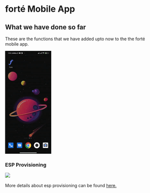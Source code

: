 # forté Mobile App

## What we have done so far

These are the functions that we have added upto now to the the forté mobile app.

<img src="Snapshots\Overall.gif" width="30%">

### ESP Provisioning

<img src="Snapshots\esp_provisioning.gif" width="30%">

More details about esp provisioning can be found [here.](https://docs.espressif.com/projects/esp-idf/en/latest/esp32/api-reference/provisioning/wifi_provisioning.html)
